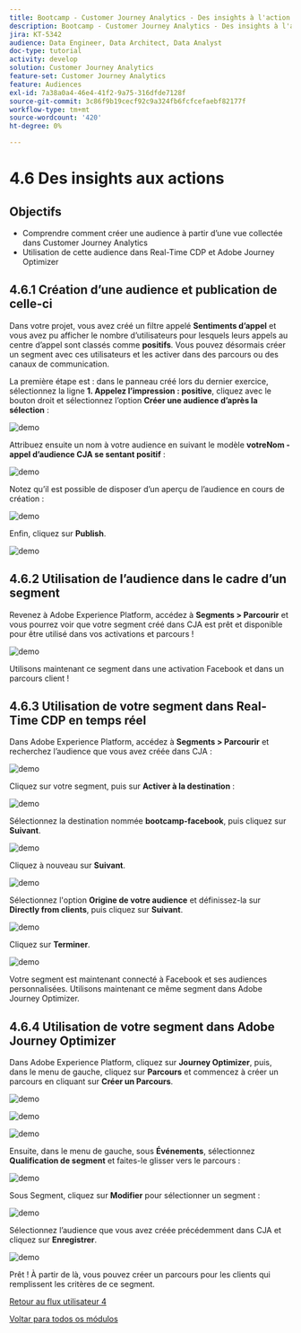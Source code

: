 ```yaml
---
title: Bootcamp - Customer Journey Analytics - Des insights à l'action
description: Bootcamp - Customer Journey Analytics - Des insights à l'action
jira: KT-5342
audience: Data Engineer, Data Architect, Data Analyst
doc-type: tutorial
activity: develop
solution: Customer Journey Analytics
feature-set: Customer Journey Analytics
feature: Audiences
exl-id: 7a38a0a4-46e4-41f2-9a75-316dfde7128f
source-git-commit: 3c86f9b19cecf92c9a324fb6fcfcefaebf82177f
workflow-type: tm+mt
source-wordcount: '420'
ht-degree: 0%

---
```


# 4.6 Des insights aux actions

## Objectifs

- Comprendre comment créer une audience à partir d’une vue collectée dans Customer Journey Analytics
- Utilisation de cette audience dans Real-Time CDP et Adobe Journey Optimizer

## 4.6.1 Création d’une audience et publication de celle-ci

Dans votre projet, vous avez créé un filtre appelé **Sentiments d’appel** et vous avez pu afficher le nombre d’utilisateurs pour lesquels leurs appels au centre d’appel sont classés comme **positifs**. Vous pouvez désormais créer un segment avec ces utilisateurs et les activer dans des parcours ou des canaux de communication.

La première étape est : dans le panneau créé lors du dernier exercice, sélectionnez la ligne **1. Appelez l’impression : positive**, cliquez avec le bouton droit et sélectionnez l’option **Créer une audience d’après la sélection** :

![demo](./images/aud1.png)

Attribuez ensuite un nom à votre audience en suivant le modèle **votreNom - appel d’audience CJA se sentant positif** :

![demo](./images/aud2.png)

Notez qu’il est possible de disposer d’un aperçu de l’audience en cours de création :

![demo](./images/aud3.png)

Enfin, cliquez sur **Publish**.

![demo](./images/aud4.png)

## 4.6.2 Utilisation de l’audience dans le cadre d’un segment

Revenez à Adobe Experience Platform, accédez à **Segments > Parcourir** et vous pourrez voir que votre segment créé dans CJA est prêt et disponible pour être utilisé dans vos activations et parcours !

![demo](./images/aud5.png)

Utilisons maintenant ce segment dans une activation Facebook et dans un parcours client !

## 4.6.3 Utilisation de votre segment dans Real-Time CDP en temps réel

Dans Adobe Experience Platform, accédez à **Segments > Parcourir** et recherchez l’audience que vous avez créée dans CJA :

![demo](./images/aud6.png)

Cliquez sur votre segment, puis sur **Activer à la destination** :

![demo](./images/aud7.png)

Sélectionnez la destination nommée **bootcamp-facebook**, puis cliquez sur **Suivant**.

![demo](./images/aud8.png)

Cliquez à nouveau sur **Suivant**.

![demo](./images/aud9.png)

Sélectionnez l&#39;option **Origine de votre audience** et définissez-la sur **Directly from clients**, puis cliquez sur **Suivant**.

![demo](./images/aud10.png)

Cliquez sur **Terminer**.

![demo](./images/aud11.png)

Votre segment est maintenant connecté à Facebook et ses audiences personnalisées. Utilisons maintenant ce même segment dans Adobe Journey Optimizer.

## 4.6.4 Utilisation de votre segment dans Adobe Journey Optimizer

Dans Adobe Experience Platform, cliquez sur **Journey Optimizer**, puis, dans le menu de gauche, cliquez sur **Parcours** et commencez à créer un parcours en cliquant sur **Créer un Parcours**.

![demo](./images/aud20.png)

![demo](./images/aud21.png)

![demo](./images/aud22.png)

Ensuite, dans le menu de gauche, sous **Événements**, sélectionnez **Qualification de segment** et faites-le glisser vers le parcours :

![demo](./images/aud23.png)

Sous Segment, cliquez sur **Modifier** pour sélectionner un segment :

![demo](./images/aud24.png)

Sélectionnez l’audience que vous avez créée précédemment dans CJA et cliquez sur **Enregistrer**.

![demo](./images/aud25.png)

Prêt ! À partir de là, vous pouvez créer un parcours pour les clients qui remplissent les critères de ce segment.

[Retour au flux utilisateur 4](./uc4.md)

[Voltar para todos os módulos](./../../overview.md)
